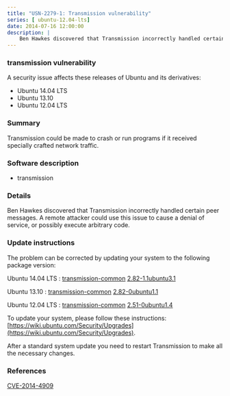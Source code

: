 ```yaml
---
title: "USN-2279-1: Transmission vulnerability"
series: [ ubuntu-12.04-lts]
date: 2014-07-16 12:00:00
description: |
    Ben Hawkes discovered that Transmission incorrectly handled certain peer messages. A remote attacker could use this issue to cause a denial of service, or possibly execute arbitrary code. 
--- 
```

 
### transmission vulnerability

A security issue affects these releases of Ubuntu and its derivatives:

* Ubuntu 14.04 LTS
* Ubuntu 13.10
* Ubuntu 12.04 LTS

### Summary

Transmission could be made to crash or run programs if it received specially crafted network traffic.

### Software description

* transmission 

### Details

Ben Hawkes discovered that Transmission incorrectly handled certain peer messages. A remote attacker could use this issue to cause a denial of service, or possibly execute arbitrary code. 

### Update instructions

The problem can be corrected by updating your system to the following package version:

Ubuntu 14.04 LTS
 : [transmission-common](https://launchpad.net/ubuntu/+source/transmission) <span> [2.82-1.1ubuntu3.1](https://launchpad.net/ubuntu/+source/transmission/2.82-1.1ubuntu3.1) </span> 

Ubuntu 13.10
 : [transmission-common](https://launchpad.net/ubuntu/+source/transmission) <span> [2.82-0ubuntu1.1](https://launchpad.net/ubuntu/+source/transmission/2.82-0ubuntu1.1) </span> 

Ubuntu 12.04 LTS
 : [transmission-common](https://launchpad.net/ubuntu/+source/transmission) <span> [2.51-0ubuntu1.4](https://launchpad.net/ubuntu/+source/transmission/2.51-0ubuntu1.4) </span> 

To update your system, please follow these instructions: [https://wiki.ubuntu.com/Security/Upgrades](https://wiki.ubuntu.com/Security/Upgrades).

After a standard system update you need to restart Transmission to make all the necessary changes. 

### References

 [CVE-2014-4909](http://people.ubuntu.com/~ubuntu-security/cve/CVE-2014-4909)
 
